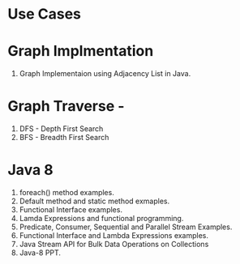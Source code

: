 # Use Cases

# Graph Implmentation
1. Graph Implementaion using Adjacency List in Java.

# Graph Traverse -
1. DFS - Depth First Search
2. BFS - Breadth First Search

# Java 8 
1. foreach() method examples.
2. Default method and static method exmaples.
3. Functional Interface examples.
4. Lamda Expressions and functional programming.
5. Predicate, Consumer, Sequential and Parallel Stream Examples.
3. Functional Interface and Lambda Expressions examples.
4. Java Stream API for Bulk Data Operations on Collections
4. Java-8 PPT.
   
